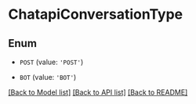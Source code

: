 # ChatapiConversationType


## Enum

* `POST` (value: `'POST'`)

* `BOT` (value: `'BOT'`)

[[Back to Model list]](../README.md#documentation-for-models) [[Back to API list]](../README.md#documentation-for-api-endpoints) [[Back to README]](../README.md)


